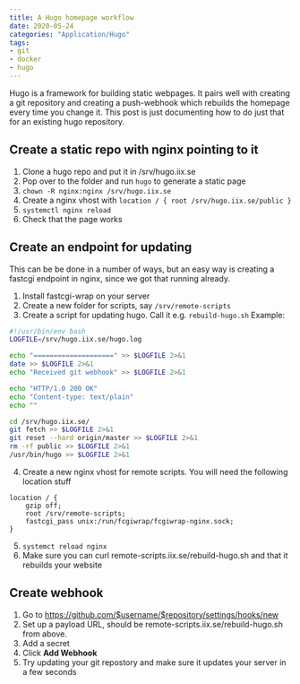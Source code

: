 ```yaml
---
title: A Hugo homepage workflow
date: 2020-05-24
categories: "Application/Hugo"
tags:
- git
- docker
- hugo
---
```


Hugo is a framework for building static webpages. It pairs well with creating a git repository and creating a push-webhook which rebuilds the homepage every time you change it.
This post is just documenting how to do just that for an existing hugo repository.

## Create a static repo with nginx pointing to it
1. Clone a hugo repo and put it in /srv/hugo.iix.se
2. Pop over to the folder and run `hugo` to generate a static page
3. `chown -R nginx:nginx /srv/hugo.iix.se`
4. Create a nginx vhost with `location / { root /srv/hugo.iix.se/public }`
5. `systemctl nginx reload`
6. Check that the page works

## Create an endpoint for updating 
This can be be done in a number of ways, but an easy way is creating a fastcgi endpoint in nginx, since we got that running already.

1. Install fastcgi-wrap on your server
2. Create a new folder for scripts, say `/srv/remote-scripts`
3. Create a script for updating hugo. Call it e.g. `rebuild-hugo.sh` Example:
```bash
#!/usr/bin/env bash
LOGFILE=/srv/hugo.iix.se/hugo.log

echo "====================" >> $LOGFILE 2>&1
date >> $LOGFILE 2>&1
echo "Received git webhook" >> $LOGFILE 2>&1

echo "HTTP/1.0 200 OK"
echo "Content-type: text/plain"
echo ""

cd /srv/hugo.iix.se/
git fetch >> $LOGFILE 2>&1
git reset --hard origin/master >> $LOGFILE 2>&1
rm -rf public >> $LOGFILE 2>&1
/usr/bin/hugo >> $LOGFILE 2>&1


```
4. Create a new nginx vhost for remote scripts. You will need the following location stuff
```nginx
location / {
    gzip off;
    root /srv/remote-scripts;
    fastcgi_pass unix:/run/fcgiwrap/fcgiwrap-nginx.sock;
}
```
5. `systemct reload nginx`
6. Make sure you can curl remote-scripts.iix.se/rebuild-hugo.sh and that it rebuilds your website

## Create webhook
1. Go to https://github.com/$username/$repository/settings/hooks/new
2. Set up a payload URL, should be remote-scripts.iix.se/rebuild-hugo.sh from above.
3. Add a secret
4. Click **Add Webhook**
5. Try updating your git repostory and make sure it updates your server in a few seconds
